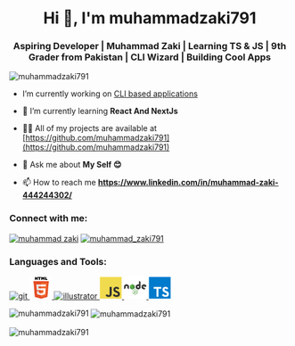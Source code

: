 <h1 align="center">Hi 👋, I'm muhammadzaki791</h1>
<h3 align="center">Aspiring Developer | Muhammad Zaki | Learning TS & JS | 9th Grader from Pakistan | CLI Wizard | Building Cool Apps</h3>

<p align="left"> <img src="https://komarev.com/ghpvc/?username=muhammadzaki791&label=Profile%20views&color=0e75b6&style=flat" alt="muhammadzaki791" /> </p>

- I’m currently working on [CLI based applications](https://www.npmjs.com/~muhammad_zaki)

- 🌱 I’m currently learning **React And NextJs**

- 👨‍💻 All of my projects are available at [https://github.com/muhammadzaki791](https://github.com/muhammadzaki791)

- 💬 Ask me about **My Self 😊**

- 📫 How to reach me **https://www.linkedin.com/in/muhammad-zaki-444244302/**

<h3 align="left">Connect with me:</h3>
<p align="left">
<a href="https://linkedin.com/in/muhammad zaki" target="blank"><img align="center" src="https://raw.githubusercontent.com/rahuldkjain/github-profile-readme-generator/master/src/images/icons/Social/linked-in-alt.svg" alt="muhammad zaki" height="30" width="40" /></a>
<a href="https://instagram.com/muhammad_zaki791" target="blank"><img align="center" src="https://raw.githubusercontent.com/rahuldkjain/github-profile-readme-generator/master/src/images/icons/Social/instagram.svg" alt="muhammad_zaki791" height="30" width="40" /></a>
</p>

<h3 align="left">Languages and Tools:</h3>
<p align="left"> <a href="https://git-scm.com/" target="_blank" rel="noreferrer"> <img src="https://www.vectorlogo.zone/logos/git-scm/git-scm-icon.svg" alt="git" width="40" height="40"/> </a> <a href="https://www.w3.org/html/" target="_blank" rel="noreferrer"> <img src="https://raw.githubusercontent.com/devicons/devicon/master/icons/html5/html5-original-wordmark.svg" alt="html5" width="40" height="40"/> </a> <a href="https://www.adobe.com/in/products/illustrator.html" target="_blank" rel="noreferrer"> <img src="https://www.vectorlogo.zone/logos/adobe_illustrator/adobe_illustrator-icon.svg" alt="illustrator" width="40" height="40"/> </a> <a href="https://developer.mozilla.org/en-US/docs/Web/JavaScript" target="_blank" rel="noreferrer"> <img src="https://raw.githubusercontent.com/devicons/devicon/master/icons/javascript/javascript-original.svg" alt="javascript" width="40" height="40"/> </a> <a href="https://nodejs.org" target="_blank" rel="noreferrer"> <img src="https://raw.githubusercontent.com/devicons/devicon/master/icons/nodejs/nodejs-original-wordmark.svg" alt="nodejs" width="40" height="40"/> </a> <a href="https://www.typescriptlang.org/" target="_blank" rel="noreferrer"> <img src="https://raw.githubusercontent.com/devicons/devicon/master/icons/typescript/typescript-original.svg" alt="typescript" width="40" height="40"/> </a> </p>

<p><img align="left" src="https://github-readme-stats.vercel.app/api/top-langs?username=muhammadzaki791&show_icons=true&locale=en&layout=compact" alt="muhammadzaki791" /></p>

<p>&nbsp;<img align="center" src="https://github-readme-stats.vercel.app/api?username=muhammadzaki791&show_icons=true&locale=en" alt="muhammadzaki791" /></p>

<p><img align="center" src="https://github-readme-streak-stats.herokuapp.com/?user=muhammadzaki791&" alt="muhammadzaki791" /></p>


